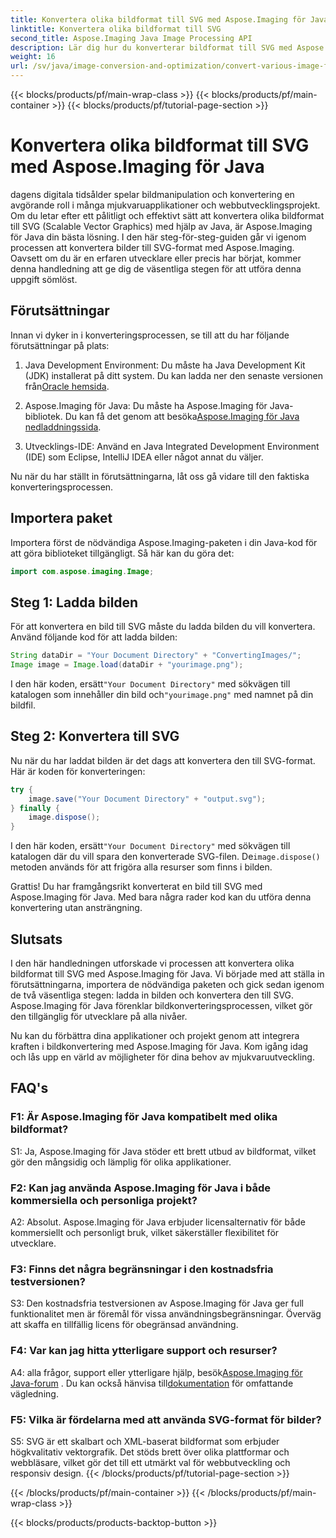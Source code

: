 ```yaml
---
title: Konvertera olika bildformat till SVG med Aspose.Imaging för Java
linktitle: Konvertera olika bildformat till SVG
second_title: Aspose.Imaging Java Image Processing API
description: Lär dig hur du konverterar bildformat till SVG med Aspose.Imaging för Java. En steg-för-steg-guide för utvecklare.
weight: 16
url: /sv/java/image-conversion-and-optimization/convert-various-image-formats-to-svg/
---
```


{{< blocks/products/pf/main-wrap-class >}}
{{< blocks/products/pf/main-container >}}
{{< blocks/products/pf/tutorial-page-section >}}

# Konvertera olika bildformat till SVG med Aspose.Imaging för Java

dagens digitala tidsålder spelar bildmanipulation och konvertering en avgörande roll i många mjukvaruapplikationer och webbutvecklingsprojekt. Om du letar efter ett pålitligt och effektivt sätt att konvertera olika bildformat till SVG (Scalable Vector Graphics) med hjälp av Java, är Aspose.Imaging för Java din bästa lösning. I den här steg-för-steg-guiden går vi igenom processen att konvertera bilder till SVG-format med Aspose.Imaging. Oavsett om du är en erfaren utvecklare eller precis har börjat, kommer denna handledning att ge dig de väsentliga stegen för att utföra denna uppgift sömlöst.

## Förutsättningar

Innan vi dyker in i konverteringsprocessen, se till att du har följande förutsättningar på plats:

1.  Java Development Environment: Du måste ha Java Development Kit (JDK) installerat på ditt system. Du kan ladda ner den senaste versionen från[Oracle hemsida](https://www.oracle.com/java/technologies/javase-downloads).

2.  Aspose.Imaging för Java: Du måste ha Aspose.Imaging för Java-bibliotek. Du kan få det genom att besöka[Aspose.Imaging för Java nedladdningssida](https://releases.aspose.com/imaging/java/).

3. Utvecklings-IDE: Använd en Java Integrated Development Environment (IDE) som Eclipse, IntelliJ IDEA eller något annat du väljer.

Nu när du har ställt in förutsättningarna, låt oss gå vidare till den faktiska konverteringsprocessen.

## Importera paket

Importera först de nödvändiga Aspose.Imaging-paketen i din Java-kod för att göra biblioteket tillgängligt. Så här kan du göra det:

```java
import com.aspose.imaging.Image;
```

## Steg 1: Ladda bilden

För att konvertera en bild till SVG måste du ladda bilden du vill konvertera. Använd följande kod för att ladda bilden:

```java
String dataDir = "Your Document Directory" + "ConvertingImages/";
Image image = Image.load(dataDir + "yourimage.png");
```

 I den här koden, ersätt`"Your Document Directory"` med sökvägen till katalogen som innehåller din bild och`"yourimage.png"` med namnet på din bildfil.

## Steg 2: Konvertera till SVG

Nu när du har laddat bilden är det dags att konvertera den till SVG-format. Här är koden för konverteringen:

```java
try {
    image.save("Your Document Directory" + "output.svg");
} finally {
    image.dispose();
}
```

 I den här koden, ersätt`"Your Document Directory"` med sökvägen till katalogen där du vill spara den konverterade SVG-filen. De`image.dispose()` metoden används för att frigöra alla resurser som finns i bilden.

Grattis! Du har framgångsrikt konverterat en bild till SVG med Aspose.Imaging för Java. Med bara några rader kod kan du utföra denna konvertering utan ansträngning.

## Slutsats

I den här handledningen utforskade vi processen att konvertera olika bildformat till SVG med Aspose.Imaging för Java. Vi började med att ställa in förutsättningarna, importera de nödvändiga paketen och gick sedan igenom de två väsentliga stegen: ladda in bilden och konvertera den till SVG. Aspose.Imaging för Java förenklar bildkonverteringsprocessen, vilket gör den tillgänglig för utvecklare på alla nivåer.

Nu kan du förbättra dina applikationer och projekt genom att integrera kraften i bildkonvertering med Aspose.Imaging för Java. Kom igång idag och lås upp en värld av möjligheter för dina behov av mjukvaruutveckling.

## FAQ's

### F1: Är Aspose.Imaging för Java kompatibelt med olika bildformat?

S1: Ja, Aspose.Imaging för Java stöder ett brett utbud av bildformat, vilket gör den mångsidig och lämplig för olika applikationer.

### F2: Kan jag använda Aspose.Imaging för Java i både kommersiella och personliga projekt?

A2: Absolut. Aspose.Imaging för Java erbjuder licensalternativ för både kommersiellt och personligt bruk, vilket säkerställer flexibilitet för utvecklare.

### F3: Finns det några begränsningar i den kostnadsfria testversionen?

S3: Den kostnadsfria testversionen av Aspose.Imaging för Java ger full funktionalitet men är föremål för vissa användningsbegränsningar. Överväg att skaffa en tillfällig licens för obegränsad användning.

### F4: Var kan jag hitta ytterligare support och resurser?

 A4: alla frågor, support eller ytterligare hjälp, besök[Aspose.Imaging för Java-forum](https://forum.aspose.com/) . Du kan också hänvisa till[dokumentation](https://reference.aspose.com/imaging/java/) för omfattande vägledning.

### F5: Vilka är fördelarna med att använda SVG-format för bilder?

S5: SVG är ett skalbart och XML-baserat bildformat som erbjuder högkvalitativ vektorgrafik. Det stöds brett över olika plattformar och webbläsare, vilket gör det till ett utmärkt val för webbutveckling och responsiv design.
{{< /blocks/products/pf/tutorial-page-section >}}

{{< /blocks/products/pf/main-container >}}
{{< /blocks/products/pf/main-wrap-class >}}

{{< blocks/products/products-backtop-button >}}
